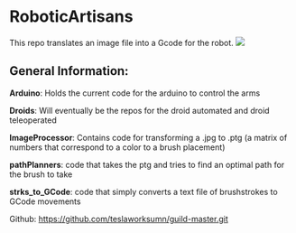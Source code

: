 # RoboticArtisans

This repo translates an image file into a Gcode for the robot.
![](images/master-repo-uml.png?raw=true)

## General Information: 

**Arduino**:
Holds the current code for the arduino to control the arms

**Droids**:
Will eventually be the repos for the droid automated and droid teleoperated 

**ImageProcessor**:
Contains code for transforming a .jpg to .ptg (a matrix of numbers that correspond to a color to a brush placement)

**pathPlanners**:
code that takes the ptg and tries to find an optimal path for the brush to take

**strks_to_GCode**:
code that simply converts a text file of brushstrokes to GCode movements

Github: https://github.com/teslaworksumn/guild-master.git
